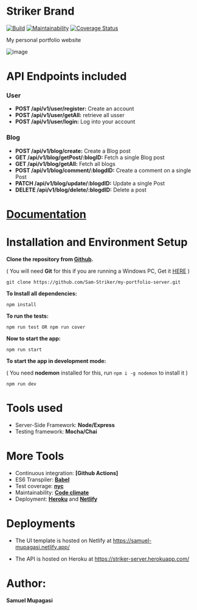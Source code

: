 # Striker Brand

[![Build](https://github.com/Sam-Striker/my-portfolio-server/actions/workflows/node.js.yml/badge.svg)](https://github.com/Sam-Striker/my-portfolio-server/actions/workflows/node.js.yml) [![Maintainability](https://api.codeclimate.com/v1/badges/275d7597be91e8b41f12/maintainability)](https://codeclimate.com/github/Sam-Striker/my-portfolio-server/maintainability)
[![Coverage Status](https://coveralls.io/repos/github/Sam-Striker/my-portfolio-server/badge.svg)](https://coveralls.io/github/Sam-Striker/my-portfolio-server)

My personal portfolio website

![image](https://user-images.githubusercontent.com/85891662/153346345-0687bdcf-69fa-4dd3-8120-046e91e68bfc.png)

# API Endpoints included

### User

- **POST /api/v1/user/register:** Create an account
- **POST /api/v1/user/getAll:** retrieve all usser
- **POST /api/v1/user/login:** Log into your account

### Blog

- **POST /api/v1/blog/create:** Create a Blog post
- **GET /api/v1/blog/getPost/:blogID:** Fetch a single Blog post
- **GET /api/v1/blog/getAll:** Fetch all blogs
- **POST /api/v1/blog/comment/:blogdID:** Create a comment on a single Post
- **PATCH /api/v1/blog/update/:blogdID:** Update a single Post
- **DELETE /api/v1/blog/delete/:blogdID:** Delete a post


# [Documentation](https://striker-server.herokuapp.com/api/v1/documentation/#/)

# Installation and Environment Setup

**Clone the repository from [Github](https://github.com/Sam-Striker/my-portfolio-server.git).**

( You will need **Git** for this if you are running a Windows PC, Get it [HERE](https://git-scm.com/) )

```
git clone https://github.com/Sam-Striker/my-portfolio-server.git
```

**To Install all dependencies:**

```
npm install
```

**To run the tests:**

```
npm run test OR npm run cover
```

**Now to start the app:**

```
npm run start
```

**To start the app in development mode:**

( You need **nodemon** installed for this, run `npm i -g nodemon` to install it )

```
npm run dev
```

# Tools used

- Server-Side Framework: **Node/Express**
- Testing framework: **Mocha/Chai**

# More Tools

- Continuous integration: **[Github Actions]**
- ES6 Transpiler: **[Babel](babeljs.io)**
- Test coverage: **[nyc](https://www.npmjs.com/package/nyc)**
- Maintainability: **[Code climate](https://codeclimate.com)**
- Deployment: **[Heroku](https://www.heroku.com)** and **[Netlify](https://www.netlify.com/)**

# Deployments

- The UI template is hosted on Netlify at https://samuel-mupagasi.netlify.app/

- The API is hosted on Heroku at https://striker-server.herokuapp.com/

# Author:

**Samuel Mupagasi**
